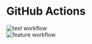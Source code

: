 # GitHub Actions

![test workflow](https://github.com/anaumovgit/Artem-GitHubActions/actions/workflows/github-actions-test.yml/badge.svg)
<br/>
![feature workflow](https://github.com/anaumovgit/Artem-GitHubActions/actions/workflows/feature.yml/badge.svg)
